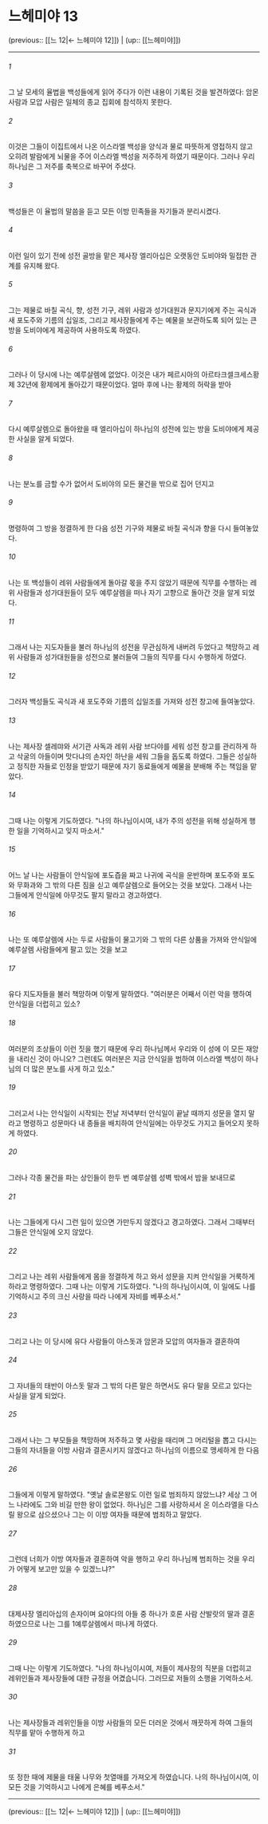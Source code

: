 # 느헤미야 13

(previous:: [[느 12|← 느헤미야 12]]) | (up:: [[느헤미야]])

***




###### 1 

그 날 모세의 율법을 백성들에게 읽어 주다가 이런 내용이 기록된 것을 발견하였다: 암몬 사람과 모압 사람은 일체의 종교 집회에 참석하지 못한다. 



###### 2 

이것은 그들이 이집트에서 나온 이스라엘 백성을 양식과 물로 따뜻하게 영접하지 않고 오히려 발람에게 뇌물을 주어 이스라엘 백성을 저주하게 하였기 때문이다. 그러나 우리 하나님은 그 저주를 축복으로 바꾸어 주셨다. 



###### 3 

백성들은 이 율법의 말씀을 듣고 모든 이방 민족들을 자기들과 분리시켰다. 



###### 4 

이런 일이 있기 전에 성전 골방을 맡은 제사장 엘리아십은 오랫동안 도비야와 밀접한 관계를 유지해 왔다. 



###### 5 

그는 제물로 바칠 곡식, 향, 성전 기구, 레위 사람과 성가대원과 문지기에게 주는 곡식과 새 포도주와 기름의 십일조, 그리고 제사장들에게 주는 예물을 보관하도록 되어 있는 큰 방을 도비야에게 제공하여 사용하도록 하였다. 



###### 6 

그러나 이 당시에 나는 예루살렘에 없었다. 이것은 내가 페르시아의 아르타크셀크세스황제 32년에 황제에게 돌아갔기 때문이었다. 얼마 후에 나는 황제의 허락을 받아 



###### 7 

다시 예루살렘으로 돌아왔을 때 엘리아십이 하나님의 성전에 있는 방을 도비야에게 제공한 사실을 알게 되었다. 



###### 8 

나는 분노를 금할 수가 없어서 도비야의 모든 물건을 밖으로 집어 던지고 



###### 9 

명령하여 그 방을 정결하게 한 다음 성전 기구와 제물로 바칠 곡식과 향을 다시 들여놓았다. 



###### 10 

나는 또 백성들이 레위 사람들에게 돌아갈 몫을 주지 않았기 때문에 직무를 수행하는 레위 사람들과 성가대원들이 모두 예루살렘을 떠나 자기 고향으로 돌아간 것을 알게 되었다. 



###### 11 

그래서 나는 지도자들을 불러 하나님의 성전을 무관심하게 내버려 두었다고 책망하고 레위 사람들과 성가대원들을 성전으로 불러들여 그들의 직무를 다시 수행하게 하였다. 



###### 12 

그러자 백성들도 곡식과 새 포도주와 기름의 십일조를 가져와 성전 창고에 들여놓았다. 



###### 13 

나는 제사장 셀레먀와 서기관 사독과 레위 사람 브다야를 세워 성전 창고를 관리하게 하고 삭굴의 아들이며 맛다냐의 손자인 하난을 세워 그들을 돕도록 하였다. 그들은 성실하고 정직한 자들로 인정을 받았기 때문에 자기 동료들에게 예물을 분배해 주는 책임을 맡았다. 



###### 14 

그때 나는 이렇게 기도하였다. "나의 하나님이시여, 내가 주의 성전을 위해 성실하게 행한 일을 기억하시고 잊지 마소서." 



###### 15 

어느 날 나는 사람들이 안식일에 포도즙을 짜고 나귀에 곡식을 운반하며 포도주와 포도와 무화과와 그 밖의 다른 짐을 싣고 예루살렘으로 들어오는 것을 보았다. 그래서 나는 그들에게 안식일에 아무것도 팔지 말라고 경고하였다. 



###### 16 

나는 또 예루살렘에 사는 두로 사람들이 물고기와 그 밖의 다른 상품을 가져와 안식일에 예루살렘 사람들에게 팔고 있는 것을 보고 



###### 17 

유다 지도자들을 불러 책망하며 이렇게 말하였다. "여러분은 어째서 이런 악을 행하여 안식일을 더럽히고 있소? 



###### 18 

여러분의 조상들이 이런 짓을 했기 때문에 우리 하나님께서 우리와 이 성에 이 모든 재앙을 내리신 것이 아니오? 그런데도 여러분은 지금 안식일을 범하여 이스라엘 백성이 하나님의 더 많은 분노를 사게 하고 있소." 



###### 19 

그러고서 나는 안식일이 시작되는 전날 저녁부터 안식일이 끝날 때까지 성문을 열지 말라고 명령하고 성문마다 내 종들을 배치하여 안식일에는 아무것도 가지고 들어오지 못하게 하였다. 



###### 20 

그러나 각종 물건을 파는 상인들이 한두 번 예루살렘 성벽 밖에서 밤을 보내므로 



###### 21 

나는 그들에게 다시 그런 일이 있으면 가만두지 않겠다고 경고하였다. 그래서 그때부터 그들은 안식일에 오지 않았다. 



###### 22 

그리고 나는 레위 사람들에게 몸을 정결하게 하고 와서 성문을 지켜 안식일을 거룩하게 하라고 명령하였다. 그때 나는 이렇게 기도하였다. "나의 하나님이시여, 이 일에도 나를 기억하시고 주의 크신 사랑을 따라 나에게 자비를 베푸소서." 



###### 23 

그리고 나는 이 당시에 유다 사람들이 아스돗과 암몬과 모압의 여자들과 결혼하여 



###### 24 

그 자녀들의 태반이 아스돗 말과 그 밖의 다른 말은 하면서도 유다 말을 모르고 있다는 사실을 알게 되었다. 



###### 25 

그래서 나는 그 부모들을 책망하며 저주하고 몇 사람을 때리며 그 머리털을 뽑고 다시는 그들의 자녀들을 이방 사람과 결혼시키지 않겠다고 하나님의 이름으로 맹세하게 한 다음 



###### 26 

그들에게 이렇게 말하였다. "옛날 솔로몬왕도 이런 일로 범죄하지 않았느냐? 세상 그 어느 나라에도 그와 비길 만한 왕이 없었다. 하나님은 그를 사랑하셔서 온 이스라엘을 다스릴 왕으로 삼으셨으나 그는 이 이방 여자들 때문에 범죄하고 말았다. 



###### 27 

그런데 너희가 이방 여자들과 결혼하여 악을 행하고 우리 하나님께 범죄하는 것을 우리가 어떻게 보고만 있을 수 있겠느냐?" 



###### 28 

대제사장 엘리아십의 손자이며 요야다의 아들 중 하나가 호론 사람 산발랏의 딸과 결혼하였으므로 나는 그를 1예루살렘에서 떠나게 하였다. 



###### 29 

그때 나는 이렇게 기도하였다. "나의 하나님이시여, 저들이 제사장의 직분을 더럽히고 레위인들과 제사장들에 대한 규정을 어겼습니다. 그러므로 저들의 소행을 기억하소서. 



###### 30 

나는 제사장들과 레위인들을 이방 사람들의 모든 더러운 것에서 깨끗하게 하여 그들의 직무를 맡아 수행하게 하고 



###### 31 

또 정한 때에 제물을 태울 나무와 첫열매를 가져오게 하였습니다. 나의 하나님이시여, 이 모든 것을 기억하시고 나에게 은혜를 베푸소서."

***

(previous:: [[느 12|← 느헤미야 12]]) | (up:: [[느헤미야]])
